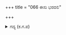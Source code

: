 +++
title = "066 ಈಸು ಭರದಲಿ"

+++

<details><summary>ಗದ್ಯ (ಕ.ಗ.ಪ) </summary>

66. ಭೀಮನು ಇವನ ಆರ್ಭಟೆಗೆ ನಸುನಗುತ್ತ "ಇಷ್ಟು ವೇಗವಾಗಿ ಭೂತ ಹಿಂಸಾದೋಷವನ್ನು ವಿಶೇಷವಾಗಿ ಮಾಡಿ ಹಣವನ್ನು ಗಳಿಸುವುದು ಮಕ್ಕಳಿಗೋಸ್ಕರವೇ  ಅಲ್ಲವೇ ? ತಾನೂ ನಾಶವಾದ ಮೇಲೆ ಪ್ರಯೋಜನವೇನು ? ಆಸೆ ಇದರಲ್ಲಿ ಏಕೆ ? ಯುದ್ಧದ ಆವೇಶ ನಾಶವಾಗುತ್ತಿಲ್ಲವಲ್ಲಾ ? ಶಿವ ಶಿವಾ ಮಗನ ಮರಣದ ವಿಷಯವನ್ನೂ ಸಹ ಮನಸ್ಸಿಗೆ ತಂದುಕೊಳ್ಳುತ್ತಿಲ್ಲವಲ್ಲ ?" ಎಂದನು.
</details>
